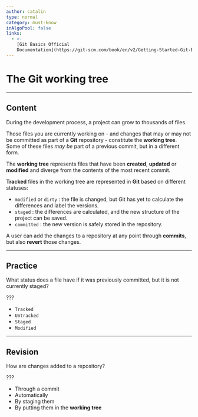 ```yaml
---
author: catalin
type: normal
category: must-know
inAlgoPool: false
links:
  - >-
    [Git Basics Official
    Documentation](https://git-scm.com/book/en/v2/Getting-Started-Git-Basics){website}
---
```


# The Git working tree


---

## Content

During the development process, a project can grow to thousands of files.

Those files you are currently working on - and changes that may or may not be committed as part of a **Git** repository - constitute the **working tree**.  Some of these files *may be* part of a previous commit, but in a different form.

The **working tree** represents files that have been **created**, **updated** or **modified** and diverge from the contents of the most recent commit.

**Tracked** files in the working tree are represented in **Git** based on different statuses:

* `modified` or `dirty` : the file is changed, but Git has yet to calculate the differences and label the versions.
* `staged` : the differences are calculated, and the new structure of the project can be saved.
* `committed` : the new version is safely stored in the repository.

A user can add the changes to a repository at any point through **commits**, but also **revert** those changes.


---

## Practice

What status does a file have if it was previously committed, but it is not currently staged?

???

* `Tracked`
* `Untracked`
* `Staged`
* `Modified`


---

## Revision

How are changes added to a repository?

???

* Through a commit
* Automatically
* By staging them
* By putting them in the **working tree**
